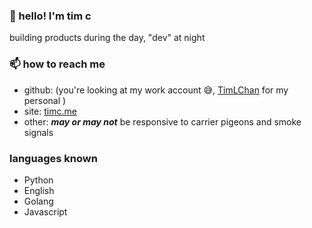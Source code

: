 ### 👋 hello! I'm tim c

building products during the day, "dev" at night


### 📫 how to reach me
- github: (you're looking at my work account 😅, [TimLChan](https://github.com/TimLChan) for my personal )
- site: [timc.me](https://timc.me)
- other: **_may or may not_** be responsive to carrier pigeons and smoke signals


### languages known

- Python
- English
- Golang
- Javascript
